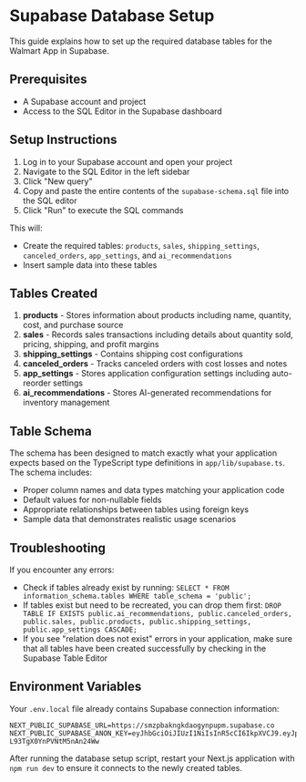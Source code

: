 # Supabase Database Setup

This guide explains how to set up the required database tables for the Walmart App in Supabase.

## Prerequisites

- A Supabase account and project
- Access to the SQL Editor in the Supabase dashboard

## Setup Instructions

1. Log in to your Supabase account and open your project
2. Navigate to the SQL Editor in the left sidebar
3. Click "New query"
4. Copy and paste the entire contents of the `supabase-schema.sql` file into the SQL editor
5. Click "Run" to execute the SQL commands

This will:
- Create the required tables: `products`, `sales`, `shipping_settings`, `canceled_orders`, `app_settings`, and `ai_recommendations`
- Insert sample data into these tables

## Tables Created

1. **products** - Stores information about products including name, quantity, cost, and purchase source
2. **sales** - Records sales transactions including details about quantity sold, pricing, shipping, and profit margins
3. **shipping_settings** - Contains shipping cost configurations
4. **canceled_orders** - Tracks canceled orders with cost losses and notes
5. **app_settings** - Stores application configuration settings including auto-reorder settings
6. **ai_recommendations** - Stores AI-generated recommendations for inventory management

## Table Schema

The schema has been designed to match exactly what your application expects based on the TypeScript type definitions in `app/lib/supabase.ts`. The schema includes:

- Proper column names and data types matching your application code
- Default values for non-nullable fields
- Appropriate relationships between tables using foreign keys
- Sample data that demonstrates realistic usage scenarios

## Troubleshooting

If you encounter any errors:

- Check if tables already exist by running: `SELECT * FROM information_schema.tables WHERE table_schema = 'public';`
- If tables exist but need to be recreated, you can drop them first: `DROP TABLE IF EXISTS public.ai_recommendations, public.canceled_orders, public.sales, public.products, public.shipping_settings, public.app_settings CASCADE;`
- If you see "relation does not exist" errors in your application, make sure that all tables have been created successfully by checking in the Supabase Table Editor

## Environment Variables

Your `.env.local` file already contains Supabase connection information:

```
NEXT_PUBLIC_SUPABASE_URL=https://smzpbakngkdaogynpupm.supabase.co
NEXT_PUBLIC_SUPABASE_ANON_KEY=eyJhbGciOiJIUzI1NiIsInR5cCI6IkpXVCJ9.eyJpc3MiOiJzdXBhYmFzZSIsInJlZiI6InNtenBiYWtuZ2tkYW9neW5wdXBtIiwicm9sZSI6ImFub24iLCJpYXQiOjE3NDI1MTY3MjUsImV4cCI6MjA1ODA5MjcyNX0.26mGC7DdV62se6Lky9a7-L93TgX0YnPVNtM5nAn24Ww
```

After running the database setup script, restart your Next.js application with `npm run dev` to ensure it connects to the newly created tables. 